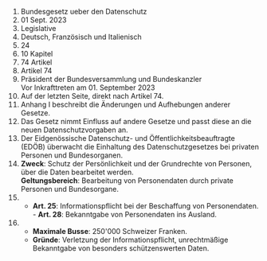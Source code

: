 

1. Bundesgesetz ueber den Datenschutz
2. 01 Sept. 2023
3. Legislative
4. Deutsch, Französisch und Italienisch
5. 24
6. 10 Kapitel
7. 74 Artikel
8. Artikel 74
9. Präsident der Bundesversammlung und Bundeskanzler  
   Vor Inkrafttreten am 01. September 2023  
10. Auf der letzten Seite, direkt nach Artikel 74.  
11. Anhang I beschreibt die Änderungen und Aufhebungen anderer Gesetze.  
12. Das Gesetz nimmt Einfluss auf andere Gesetze und passt diese an die neuen Datenschutzvorgaben an.  
13. Der Eidgenössische Datenschutz- und Öffentlichkeitsbeauftragte (EDÖB) überwacht die Einhaltung des Datenschutzgesetzes bei privaten Personen und Bundesorganen.  
14. **Zweck**: Schutz der Persönlichkeit und der Grundrechte von Personen, über die Daten bearbeitet werden.  
    **Geltungsbereich**: Bearbeitung von Personendaten durch private Personen und Bundesorgane.  
15.  - **Art. 25**: Informationspflicht bei der Beschaffung von Personendaten.  
    - **Art. 28**: Bekanntgabe von Personendaten ins Ausland.  
16. - **Maximale Busse**: 250'000 Schweizer Franken.  
    - **Gründe**: Verletzung der Informationspflicht, unrechtmäßige Bekanntgabe von besonders schützenswerten Daten.
